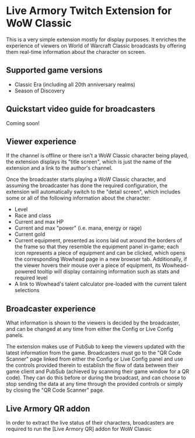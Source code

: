 # Live Armory Twitch Extension for WoW Classic

This is a very simple extension mostly for display purposes. It enriches the experience of viewers on World of Warcraft Classic broadcasts by offering them real-time information about the character on screen.

## Supported game versions

* Classic Era (including all 20th anniversary realms)
* Season of Discovery

## Quickstart video guide for broadcasters

Coming soon!

## Viewer experience 

If the channel is offline or there isn't a WoW Classic character being played, the extension displays its "title screen", which is just the name of the extension and a link to the author's channel.

Once the broadcaster starts playing a WoW Classic character, and assuming the broadcaster has done the required configuration, the extension will automatically switch to the "detail screen", which includes some or all of the following information about the character:
* Level
* Race and class
* Current and max HP
* Current and max "power" (i.e. mana, energy or rage)
* Current gold
* Current equipment, presented as icons laid out around the borders of the frame so that they resemble the equipment panel in-game; each icon represents a piece of equipment and can be clicked, which opens the corresponding Wowhead page in a new browser tab. Additionally, if the viewer hovers their mouse over a piece of equipment, its Wowhead-powered tooltip will display containing information such as stats and required level
* A link to Wowhead's talent calculator pre-loaded with the current talent selections

## Broadcaster experience

What information is shown to the viewers is decided by the broadcaster, and can be changed at any time from either the Config or Live Config panels.

The extension makes use of PubSub to keep the viewers updated with the latest information from the game. Broadcasters must go to the "QR Code Scanner" page linked from either the Config or Live Config panel and use the controls provided therein to establish the flow of data between their game client and PubSub (achieved by scanning their game window for a QR code). They can do this before or during the broadcast, and can choose to stop sending the data at any time through the provided controls or simply by closing the "QR Code Scanner" page.

## Live Armory QR addon

In order to extract the live status of their characters, broadcasters are required to run the [Live Armory QR] addon for WoW Classic
